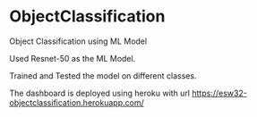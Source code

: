 # ObjectClassification
Object Classification using ML Model

Used Resnet-50 as the ML Model. 

Trained and Tested the model on different classes.

The dashboard is deployed using heroku with url https://esw32-objectclassification.herokuapp.com/
